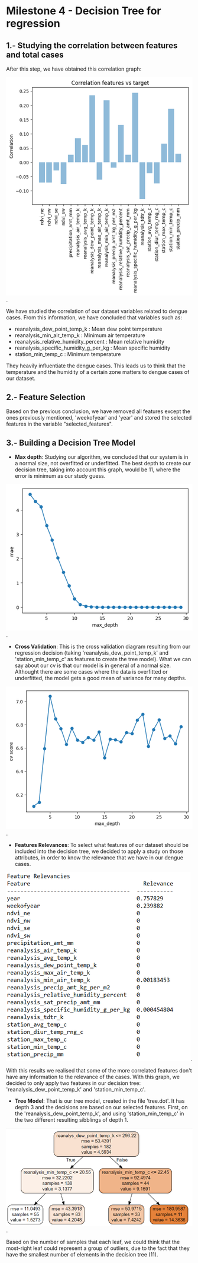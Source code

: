 # Milestone 4 - Decision Tree for regression

## 1.- Studying the correlation between features and total cases

After this step, we have obtained this correlation graph:

![correlation graph](https://github.com/CarlosCordoba96/Machine-Learning-techniques/blob/master/Milestone4/img/correlation.png).

We have studied the correlation of our dataset variables related to dengue cases. From this information, we have concluded that variables such as:

* reanalysis_dew_point_temp_k : Mean dew point temperature
* reanalysis_min_air_temp_k : Minimum air temperature
* reanalysis_relative_humidity_percent : Mean relative humidity
* reanalysis_specific_humidity_g_per_kg : Mean specific humidity
* station_min_temp_c : Minimum temperature

They heavily influentiate the dengue cases. This leads us to think that the temperature and the humidity of a certain zone matters to dengue cases of our dataset.

## 2.- Feature Selection

Based on the previous conclusion, we have removed all features except the ones previously mentioned, 'weekofyear' and 'year' and stored the selected features in the variable "selected_features".

## 3.-  Building a Decision Tree Model 

* **Max depth**: Studying our algorithm, we concluded that our system is in a normal size, not overfitted or underfitted. The best depth to create our decision tree, taking into account this graph, would be 11, where the error is minimum as our study guess.

![mae](https://github.com/CarlosCordoba96/Machine-Learning-techniques/blob/master/Milestone4/img/mae.png).

* **Cross Validation**: This is the cross validation diagram resulting from our regression decision (taking 'reanalysis_dew_point_temp_k' and 'station_min_temp_c' as features to create the tree model). What we can say about our cv is that our model is in general of a normal size. Althought there are some cases where the data is overfitted or underfitted, the model gets a good mean of variance for many depths.

![cross_validation](https://github.com/CarlosCordoba96/Machine-Learning-techniques/blob/master/Milestone4/img/cross_validation.png).

* **Features Relevances**: To select what features of our dataset should be included into the decision tree, we decided to apply a study on those attributes, in order to know the relevance that we have in our dengue cases.

![feature_relevances](https://github.com/CarlosCordoba96/Machine-Learning-techniques/blob/master/Milestone4/img/features_2000_2003.PNG).

With this results we realised that some of the more correlated features don't have any information to the relevance of the cases. With this graph, we decided to only apply two features in our decision tree: 'reanalysis_dew_point_temp_k' and 'station_min_temp_c'.


* **Tree Model**: That is our tree model, created in the file 'tree.dot'. It has depth 3 and the decisions are based on our selected features. First, on the 'reanalysis_dew_point_temp_k', and using 'station_min_temp_c' in the two different resulting sibblings of depth 1.

![decision_tree](https://github.com/CarlosCordoba96/Machine-Learning-techniques/blob/master/Milestone4/img/decission_tree.png).

Based on the number of samples that each leaf, we could think that the most-right leaf could represent a group of outliers, due to the fact that they have the smallest number of elements in the decision tree (11).
